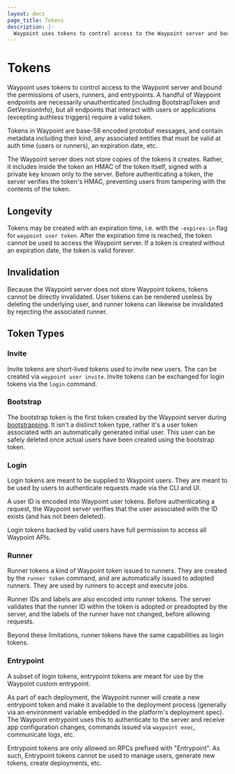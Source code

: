 ```yaml
---
layout: docs
page_title: Tokens
description: |-
  Waypoint uses tokens to control access to the Waypoint server and bound the permissions of users, runners, and entrypoints.
---
```


# Tokens

Waypoint uses tokens to control access to the Waypoint server and bound
the permissions of users, runners, and entrypoints. A handful of Waypoint
endpoints are necessarily unauthenticated (including BootstrapToken and
GetVersionInfo), but all endpoints that interact with users or
applications (excepting authless triggers) require a valid token.

Tokens in Waypoint are base-58 encoded protobuf messages, and contain metadata
including their kind, any associated entities that must be valid at auth time
(users or runners), an expiration date, etc.

The Waypoint server does not store copies of the tokens it creates. Rather,
it includes inside the token an HMAC of the token itself, signed with
a private key known only to the server. Before authenticating a token, the
server verifies the token's HMAC, preventing users from tampering with the
contents of the token.

## Longevity

Tokens may be created with an expiration time, i.e. with the `-expires-in` flag for
`waypoint user token`. After the expiration time is reached, the token cannot
be used to access the Waypoint server. If a token is created without an expiration
date, the token is valid forever.

## Invalidation

Because the Waypoint server does not store Waypoint tokens, tokens cannot be directly
invalidated. User tokens can be rendered useless by deleting the underlying user, and
runner tokens can likewise be invalidated by rejecting the associated runner.

## Token Types

### Invite

Invite tokens are short-lived tokens used to invite new users. The can
be created via `waypoint user invite`. Invite tokens can be exchanged
for login tokens via the `login` command.

### Bootstrap

The bootstrap token is the first token created by the Waypoint server during
[bootstrapping](../commands/server-bootstrap). It isn't a distinct token type,
rather it's a user token associated with an automatically generated initial user.
This user can be safely deleted once actual users have been created using the
bootstrap token.

### Login

Login tokens are meant to be supplied to Waypoint users. They are meant
to be used by users to authenticate requests made via the CLI and UI.

A user ID is encoded into Waypoint user tokens. Before authenticating
a request, the Waypoint server verifies that the user associated with
the ID exists (and has not been deleted).

Login tokens backed by valid users have full permission to access
all Waypoint APIs.

### Runner

Runner tokens a kind of Waypoint token issued to runners. They are
created by the `runner token` command, and are automatically issued to
adopted runners. They are used by runners to accept and execute jobs.

Runner IDs and labels are also encoded into runner tokens. The server
validates that the runner ID within the token is adopted or preadopted
by the server, and the labels of the runner have not changed,
before allowing requests.

Beyond these limitations, runner tokens have the same capabilities as
login tokens.

### Entrypoint

A subset of login tokens, entrypoint tokens are meant for use by the
Waypoint custom entrypoint.

As part of each deployment, the Waypoint runner will create a new entrypoint token
and make it available to the deployment process (generally via an environment variable
embedded in the platform's deployment spec). The Waypoint entrypoint uses this
to authenticate to the server and receive app configuration changes, commands
issued via `waypoint exec`, communicate logs, etc.

Entrypoint tokens are only allowed on RPCs prefixed with "Entrypoint". As such,
Entrypoint tokens cannot be used to manage users, generate new tokens, create deployments,
etc.
